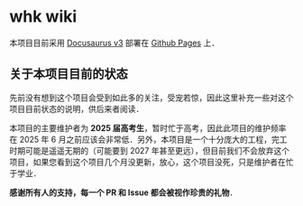 # whk wiki

本项目目前采用 [Docusaurus v3](https://docusaurus.io/) 部署在 [Github Pages](https://whk-wiki.github.io/whk-wiki) 上．

## 关于本项目目前的状态

先前没有想到这个项目会受到如此多的关注，受宠若惊，因此这里补充一些对这个项目目前状态的说明，供后来者阅读．

本项目的主要维护者为 **2025 届高考生**，暂时忙于高考，因此此项目的维护频率在 2025 年 6 月之前应该会非常低．另外，本项目是一个十分庞大的工程，完工时期可能是遥遥无期的（可能要到 2027 年甚至更远），但目前我们不会放弃这个项目，如果您看到这个项目几个月没更新，放心，这个项目没死，只是维护者在忙于学业．

**感谢所有人的支持，每一个 PR 和 Issue 都会被视作珍贵的礼物**．
